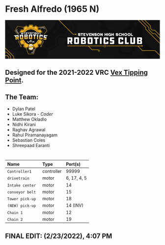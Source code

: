 # Fresh Alfredo (1965 N)
![](./media/Stevenson_vex_logo.png "Stevenson Robotics 2021-2022")
## Designed for the 2021-2022 VRC [Vex Tipping Point](https://www.vexrobotics.com/v5/competition/vrc-current-game).

## **The Team:**
- Dylan Patel
- Luke Sikora - *Coder*
- Matthew Okladlo
- Nidhi Kirani
- Raghav Agrawal
- Rahul Piramanayagam
- Sebastian Coles
- Shreepaad Earanti
  
#
|Name            | Type       | Port(s)  |
|:---------------|:-----------|:---------|
|`Controller1   `| controller |   99999  |
|`drivetrain    `| motor      | 6, 17, 4, 5 |
|`Intake center `| motor      | 14       |
|`conveyor belt `| motor      | 15       |
|`Tower pick-up `| motor      | 18       |
|`(NEW) pick-up `| motor      | 14 (INV) |
|`Chain 1       `| motor      | 12       |
|`Chain 2       `| motor      | 19       |

## FINAL EDIT: (2/23/2022), 4:07 PM